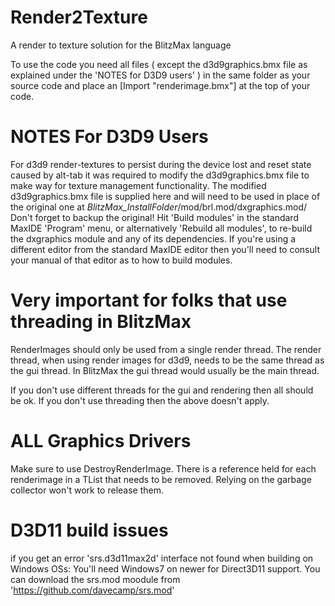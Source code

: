 # Render2Texture
A render to texture solution for the BlitzMax language

To use the code you need all files ( except the d3d9graphics.bmx file as explained under the 'NOTES for D3D9 users' ) in the same folder as your source code and place an [Import "renderimage.bmx"] at the top of your code.

# NOTES For D3D9 Users
For d3d9 render-textures to persist during the device lost and reset state caused by alt-tab it was required to modify the d3d9graphics.bmx file to make way for texture management functionality.
The modified d3d9graphics.bmx file is supplied here and will need to be used in place of the original one at *BlitzMax_InstallFolder*/mod/brl.mod/dxgraphics.mod/
Don't forget to backup the original!
Hit 'Build modules' in the standard MaxIDE 'Program' menu, or alternatively 'Rebuild all modules', to re-build the dxgraphics module and any of its dependencies. If you're using a different editor from the standard MaxIDE editor then you'll need to consult your manual of that editor as to how to build modules.

# Very important for folks that use threading in BlitzMax
RenderImages should only be used from a single render thread. The render thread, when using render images for d3d9, needs to be the same thread as the gui thread. In BlitzMax the gui thread would usually be the main thread.

If you don't use different threads for the gui and rendering then all should be ok.
If you don't use threading then the above doesn't apply.

# ALL Graphics Drivers
Make sure to use DestroyRenderImage. There is a reference held for each renderimage in a TList that needs to be removed. Relying on the garbage collector won't work to release them.

# D3D11 build issues
if you get an error 'srs.d3d11max2d' interface not found when building on Windows OSs:
You'll need Windows7 on newer for Direct3D11 support. You can download the srs.mod moodule from 'https://github.com/davecamp/srs.mod'
